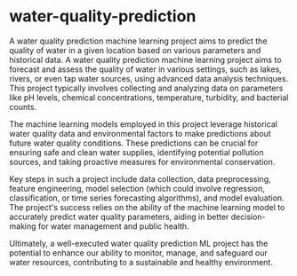 # water-quality-prediction
A water quality prediction machine learning project aims to predict the quality of water in a given location based on various parameters and historical data.
A water quality prediction machine learning project aims to forecast and assess the quality of water in various settings, such as lakes, rivers, or even tap water sources, using advanced data analysis techniques. This project typically involves collecting and analyzing data on parameters like pH levels, chemical concentrations, temperature, turbidity, and bacterial counts.

The machine learning models employed in this project leverage historical water quality data and environmental factors to make predictions about future water quality conditions. These predictions can be crucial for ensuring safe and clean water supplies, identifying potential pollution sources, and taking proactive measures for environmental conservation.

Key steps in such a project include data collection, data preprocessing, feature engineering, model selection (which could involve regression, classification, or time series forecasting algorithms), and model evaluation. The project's success relies on the ability of the machine learning model to accurately predict water quality parameters, aiding in better decision-making for water management and public health.

Ultimately, a well-executed water quality prediction ML project has the potential to enhance our ability to monitor, manage, and safeguard our water resources, contributing to a sustainable and healthy environment.





